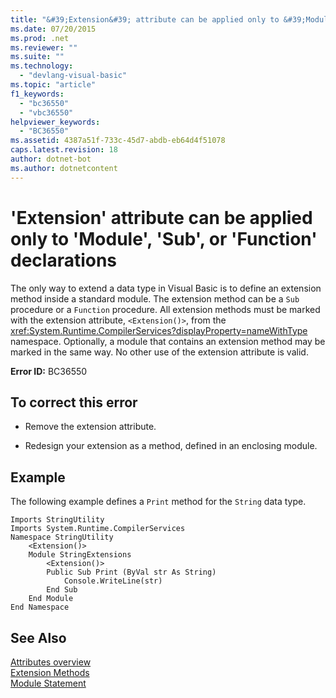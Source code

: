 ```yaml
---
title: "&#39;Extension&#39; attribute can be applied only to &#39;Module&#39;, &#39;Sub&#39;, or &#39;Function&#39; declarations"
ms.date: 07/20/2015
ms.prod: .net
ms.reviewer: ""
ms.suite: ""
ms.technology: 
  - "devlang-visual-basic"
ms.topic: "article"
f1_keywords: 
  - "bc36550"
  - "vbc36550"
helpviewer_keywords: 
  - "BC36550"
ms.assetid: 4387a51f-733c-45d7-abdb-eb64d4f51078
caps.latest.revision: 18
author: dotnet-bot
ms.author: dotnetcontent
---
```

# &#39;Extension&#39; attribute can be applied only to &#39;Module&#39;, &#39;Sub&#39;, or &#39;Function&#39; declarations
The only way to extend a data type in Visual Basic is to define an extension method inside a standard module. The extension method can be a `Sub` procedure or a `Function` procedure. All extension methods must be marked with the extension attribute, `<Extension()>`, from the <xref:System.Runtime.CompilerServices?displayProperty=nameWithType> namespace. Optionally, a module that contains an extension method may be marked in the same way. No other use of the extension attribute is valid.  
  
 **Error ID:** BC36550  
  
## To correct this error  
  
-   Remove the extension attribute.  
  
-   Redesign your extension as a method, defined in an enclosing module.  
  
## Example  
 The following example defines a `Print` method for the `String` data type.  
  
```  
Imports StringUtility  
Imports System.Runtime.CompilerServices  
Namespace StringUtility  
    <Extension()>   
    Module StringExtensions  
        <Extension()>   
        Public Sub Print (ByVal str As String)  
            Console.WriteLine(str)  
        End Sub  
    End Module  
End Namespace  
```  
  
## See Also  
 [Attributes overview](../../../visual-basic/programming-guide/concepts/attributes/index.md)  
 [Extension Methods](../../../visual-basic/programming-guide/language-features/procedures/extension-methods.md)  
 [Module Statement](../../../visual-basic/language-reference/statements/module-statement.md)
